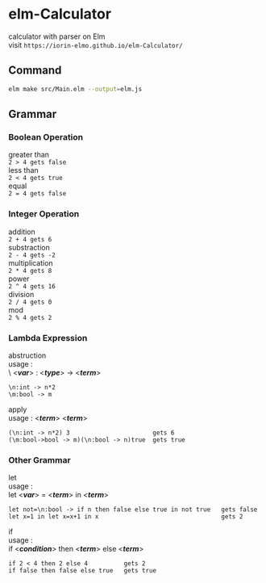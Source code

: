 # elm-Calculator
calculator with parser on Elm  
visit ```https://iorin-elmo.github.io/elm-Calculator/```  
## Command
``` sh
elm make src/Main.elm --output=elm.js
```
## Grammar  
### Boolean Operation
greater than  
```2 > 4 gets false```  
less than  
```2 < 4 gets true ```  
equal  
```2 = 4 gets false```  
### Integer Operation  
addition  
```2 + 4 gets 6```  
substraction  
```2 - 4 gets -2```  
multiplication  
```2 * 4 gets 8```  
power  
```2 ^ 4 gets 16```  
division  
```2 / 4 gets 0```  
mod  
```2 % 4 gets 2```  
### Lambda Expression  
abstruction  
usage :  
\ <***var***> : <***type***> -> <***term***>  
```  
\n:int -> n*2  
\m:bool -> m  
```  
apply  
usage : <***term***> <***term***>  
```  
(\n:int -> n*2) 3                       gets 6  
(\m:bool->bool -> m)(\n:bool -> n)true  gets true  
```
### Other Grammar  
let  
usage :  
let <***var***> = <***term***> in <***term***>
```
let not=\n:bool -> if n then false else true in not true   gets false
let x=1 in let x=x+1 in x                                  gets 2
```
if  
usage :  
if <***condition***> then <***term***> else <***term***>  
```  
if 2 < 4 then 2 else 4          gets 2  
if false then false else true   gets true  
```


